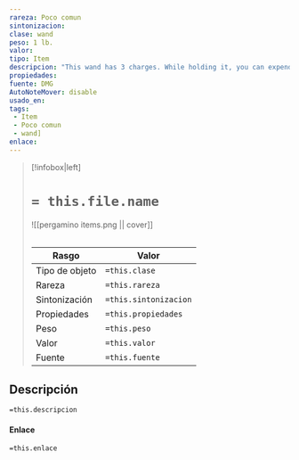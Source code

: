 ```yaml
---
rareza: Poco comun
sintonizacion: 
clase: wand
peso: 1 lb.
valor: 
tipo: Item
descripcion: "This wand has 3 charges. While holding it, you can expend 1 charge as an action to cast the detect magic spell from it. The wand regains 1d3 expended charges daily at dawn."
propiedades: 
fuente: DMG
AutoNoteMover: disable
usado_en:  
tags: 
 - Item
 - Poco comun
 - wand]
enlace: 
---
```


> [!infobox|left]
>  # `= this.file.name`
> ![[pergamino items.png || cover]]
> ######   
> |Rasgo | Valor |
> | --- | --- |
> | Tipo de objeto| `=this.clase`|
>  | Rareza| `=this.rareza`|
> | Sintonización | `=this.sintonizacion` |
> | Propiedades | `=this.propiedades` |
>  | Peso | `=this.peso` |
> | Valor | `=this.valor` |
> | Fuente | `=this.fuente` |


## Descripción
`=this.descripcion`

#### Enlace
`=this.enlace`